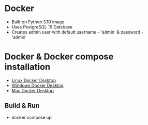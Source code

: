# Docker

- Built on Python 3.10 image
- Uses PostgreSQL 16 Database
- Creates admin user with default username - 'admin' & password - 'admin'

# Docker & Docker compose installation

- [Linux Docker Desktop](https://docs.docker.com/desktop/install/linux-install/)
- [Windows Docker Desktop](https://docs.docker.com/desktop/install/windows-install/)
- [Mac Docker Desktop](https://docs.docker.com/desktop/install/mac-install/)

## Build & Run

- docker compose up
